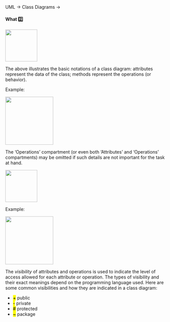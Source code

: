 <div id="path">UML &rarr; Class Diagrams &rarr;</div>

<div id="title">

#### What :two:

</div>

<div id="body">

<img src="{{baseUrl}}/uml/classDiagrams/classes/what/images/basicNotation.png" height="100" />
<p/>

The above illustrates the basic notations of a class diagram: attributes represent the data of the class; methods represent the operations (or behavior).

<tip-box>

Example:

<img src="{{baseUrl}}/uml/classDiagrams/classes/what/images/operations.png" height="150" />
<p/>

</tip-box>

The ‘Operations’ compartment (or even both ‘Attributes’ and ‘Operations’ compartments) may be omitted if such details are not important for the task at hand.

<img src="{{baseUrl}}/uml/classDiagrams/classes/what/images/classes.png" height="100" />
<p/>

<tip-box>

Example:

<img src="{{baseUrl}}/uml/classDiagrams/classes/what/images/operationsVisibility.png" height="150" />
<p/>

</tip-box>

The _visibility_ of attributes and operations is used to indicate the level of access allowed for each attribute or operation. The types of visibility and their exact meanings depend on the programming language used. Here are some common visibilities and how they are indicated in a class diagram:

<div>
  <ul>
    <li><mark>+</mark> public</li>
    <li><mark>-</mark> private</li>
    <li><mark>#</mark> protected</li>
    <li><mark>~</mark> package</li>
  </ul>
</div>

</div>

<div id="extras">

<include src="exercises.md" />

</div>

</div>
